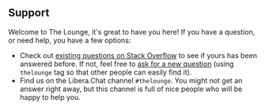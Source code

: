 ## Support

Welcome to The Lounge, it's great to have you here! If you have a question, or
need help, you have a few options:

- Check out [existing questions on Stack Overflow](https://stackoverflow.com/questions/tagged/thelounge)
  to see if yours has been answered before. If not, feel free to [ask for a new question](https://stackoverflow.com/questions/ask?tags=thelounge)
  (using `thelounge` tag so that other people can easily find it).
- Find us on the Libera.Chat channel `#thelounge`. You might not get an answer
  right away, but this channel is full of nice people who will be happy to
  help you.
